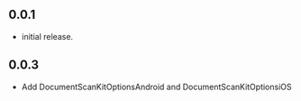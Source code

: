 ## 0.0.1

* initial release.

## 0.0.3

* Add DocumentScanKitOptionsAndroid and DocumentScanKitOptionsiOS